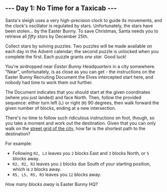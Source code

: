 ﻿
## --- Day 1: No Time for a Taxicab ---

Santa's sleigh uses a  very high-precision clock  to guide its movements, and the clock's oscillator is regulated by stars. Unfortunately, the stars have been stolen... by the Easter Bunny. To save Christmas, Santa needs you to retrieve all  _fifty stars_  by December 25th.

Collect stars by solving puzzles. Two puzzles will be made available on each day in the Advent calendar; the second puzzle is unlocked when you complete the first. Each puzzle grants  _one star_. Good luck!

You're airdropped near  _Easter Bunny Headquarters_  in a city somewhere. "Near", unfortunately, is as close as you can get - the instructions on the Easter Bunny Recruiting Document the Elves intercepted start here, and nobody had time to work them out further.

The Document indicates that you should start at the given coordinates (where you just landed) and face North. Then, follow the provided sequence: either turn left (`L`) or right (`R`) 90 degrees, then walk forward the given number of blocks, ending at a new intersection.

There's no time to follow such ridiculous instructions on foot, though, so you take a moment and work out the destination. Given that you can only walk on the  [street grid of the city](https://en.wikipedia.org/wiki/Taxicab_geometry), how far is the shortest path to the destination?

For example:

-   Following  `R2, L3`  leaves you  `2`  blocks East and  `3`  blocks North, or  `5`  blocks away.
-   `R2, R2, R2`  leaves you  `2`  blocks due South of your starting position, which is  `2`  blocks away.
-   `R5, L5, R5, R3`  leaves you  `12`  blocks away.

_How many blocks away_  is Easter Bunny HQ?